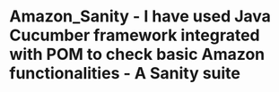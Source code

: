 # Amazon_Sanity -  I have used Java Cucumber framework integrated with POM to check basic Amazon functionalities - A Sanity suite
